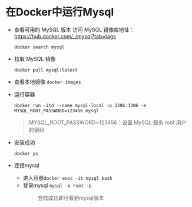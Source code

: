 # 在Docker中运行Mysql
* 查看可用的 MySQL 版本
    访问 MySQL 镜像库地址：https://hub.docker.com/_/mysql?tab=tags
    
    `docker search mysql`

* 拉取 MySQL 镜像
    
    `docker pull mysql:latest`

* 查看本地镜像
    `docker images`      

* 运行容器

    `docker run -itd --name mysql-local -p 3306:3306 -e MYSQL_ROOT_PASSWORD=123456 mysql`
    > MYSQL_ROOT_PASSWORD=123456：设置 MySQL 服务 root 用户的密码

* 安装成功
    
    `docker ps`

* 连接mysql

    - 进入容器`docker exec -it mysql bash`
    - 登录mysql `mysql -u root -p`
        > 登陆成功即可看到mysql版本